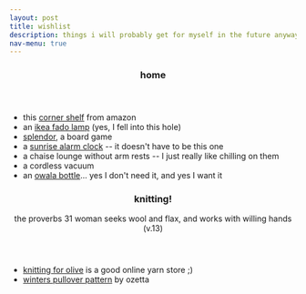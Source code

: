 ```yaml
---
layout: post
title: wishlist
description: things i will probably get for myself in the future anyways
nav-menu: true
---
```


<section id="one">
  <div class="inner">
    <header class="major">
      <h3>home</h3>
    </header>
    <ul>
    <li>this <a href="https://a.co/d/bXPcdyy">corner shelf</a> from amazon</li>
    <li>an  <a href="https://www.ikea.com/us/en/p/fado-table-lamp-white-70096377/">ikea fado lamp</a> (yes, I fell into this hole)</li>
    <li><a href="https://a.co/d/aj3RseV">splendor</a>, a board game</li>
    <li>a <a href="https://a.co/d/bDBPNOz">sunrise alarm clock</a> -- it doesn't have to be this one</li>
    <li>a chaise lounge without arm rests -- I just really like chilling on them</li>
    <li>a cordless vacuum</li>
    <li>an <a href="https://owalalife.com/products/freesip?Color=Shy+Marshmallow&Material=Stainless+Steel&Size=24oz&selectionType=local">owala bottle</a>... yes I don't need it, and yes I want it </li>
    </ul>
    <header class="major">
      <h3>knitting!</h3>
    the proverbs 31 woman seeks wool and flax, and works with willing hands (v.13)
    </header>
    <ul>
    <li><a href="https://knittingforolive.com/">knitting for olive</a> is a good online yarn store ;)</li>
    <li><a href="https://www.ozettaknitwear.com/patterns/p/winters-pullover-knitting-pattern">winters pullover pattern</a> by ozetta</li>
    </ul>
  </div>
</section>
